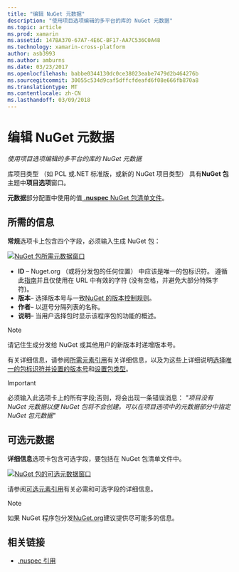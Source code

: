 ```yaml
---
title: "编辑 NuGet 元数据"
description: "使用项目选项编辑的多平台的库的 NuGet 元数据"
ms.topic: article
ms.prod: xamarin
ms.assetid: 147BA370-67A7-4E6C-BF17-AA7C536C0A48
ms.technology: xamarin-cross-platform
author: asb3993
ms.author: amburns
ms.date: 03/23/2017
ms.openlocfilehash: babbe0344130dc0ce38023eabe7479d2b464276b
ms.sourcegitcommit: 30055c534d9caf5dffcfdeafd6f08e666fb870a8
ms.translationtype: MT
ms.contentlocale: zh-CN
ms.lasthandoff: 03/09/2018
---
```

# <a name="editing-nuget-metadata"></a>编辑 NuGet 元数据

_使用项目选项编辑的多平台的库的 NuGet 元数据_

库项目类型 （如 PCL 或.NET 标准版，或新的 NuGet 项目类型） 具有**NuGet 包**主题中**项目选项**窗口。

**元数据**部分配置中使用的值[ **.nuspec** NuGet 包清单文件](https://docs.microsoft.com/en-us/nuget/create-packages/creating-a-package#the-role-and-structure-of-the-nuspec-file)。

## <a name="required-information"></a>所需的信息

**常规**选项卡上包含四个字段，必须输入生成 NuGet 包：

[![](metadata-images/metadata-general-sml.png "NuGet 包所需元数据窗口")](metadata-images/metadata-general.png#lightbox)

- **ID** – Nuget.org （或将分发包的任何位置） 中应该是唯一的包标识符。 遵循此[指南](https://docs.microsoft.com/en-us/nuget/create-packages/creating-a-package#choosing-a-unique-package-identifier-and-setting-the-version-number)并且仅使用在 URL 中有效的字符 (没有空格，并避免大部分特殊字符)。
- **版本**– 选择版本号与一致[NuGet 的版本控制规则](https://docs.microsoft.com/en-us/nuget/create-packages/dependency-versions)。
- **作者**– 以逗号分隔列表的名称。
- **说明**– 当用户选择包时显示该程序包的功能的概述。

> [!NOTE]
> 请记住生成分发给 NuGet 或其他用户的新版本时递增版本号。

有关详细信息，请参阅[所需元素引用](https://docs.microsoft.com/en-us/nuget/schema/nuspec#required-metadata-elements)有关详细信息，以及为这些上详细说明[选择唯一的包标识符并设置的版本号](https://docs.microsoft.com/en-us/nuget/create-packages/creating-a-package#choosing-a-unique-package-identifier-and-setting-the-version-number)和[设置包类型](https://docs.microsoft.com/en-us/nuget/create-packages/creating-a-package#setting-a-package-type)。

> [!IMPORTANT]
> 必须输入此选项卡上的所有字段;否则，将会出现一条错误消息： _"项目没有 NuGet 元数据以便 NuGet 包将不会创建。可以在项目选项中的元数据部分中指定 NuGet 包元数据"_

## <a name="optional-metadata"></a>可选元数据

**详细信息**选项卡包含可选字段，要包括在 NuGet 包清单文件中。

[![](metadata-images/metadata-detail-sml.png "NuGet 包的可选元数据窗口")](metadata-images/metadata-detail.png#lightbox)

请参阅[可选元素引用](https://docs.microsoft.com/en-us/nuget/schema/nuspec#optional-metadata-elements)有关必需和可选字段的详细信息。

> [!NOTE]
> 如果 NuGet 程序包分发[NuGet.org](https://www.nuget.org)建议提供尽可能多的信息。


## <a name="related-links"></a>相关链接

- [.nuspec 引用](https://docs.microsoft.com/en-us/nuget/schema/nuspec#general-form-and-schema)
